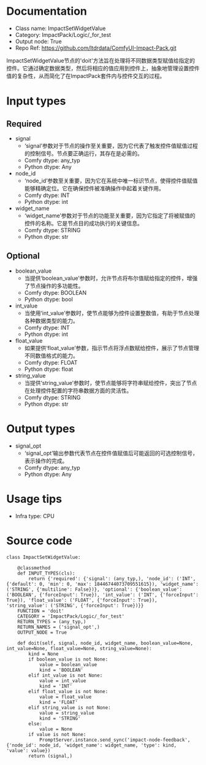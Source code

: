# Documentation
- Class name: ImpactSetWidgetValue
- Category: ImpactPack/Logic/_for_test
- Output node: True
- Repo Ref: https://github.com/ltdrdata/ComfyUI-Impact-Pack.git

ImpactSetWidgetValue节点的'doit'方法旨在处理将不同数据类型赋值给指定的控件。它通过确定数据类型，然后将相应的值应用到控件上，抽象地管理设置控件值的复杂性，从而简化了在ImpactPack套件内与控件交互的过程。

# Input types
## Required
- signal
    - ‘signal’参数对于节点的操作至关重要，因为它代表了触发控件值赋值过程的控制信号。节点要正确运行，其存在是必需的。
    - Comfy dtype: any_typ
    - Python dtype: Any
- node_id
    - ‘node_id’参数至关重要，因为它在系统中唯一标识节点，使得控件值赋值能够精确定位。它在确保控件被准确操作中起着关键作用。
    - Comfy dtype: INT
    - Python dtype: int
- widget_name
    - ‘widget_name’参数对于节点的功能至关重要，因为它指定了将被赋值的控件的名称。它是节点目的成功执行的关键信息。
    - Comfy dtype: STRING
    - Python dtype: str
## Optional
- boolean_value
    - 当提供‘boolean_value’参数时，允许节点将布尔值赋给指定的控件，增强了节点操作的多功能性。
    - Comfy dtype: BOOLEAN
    - Python dtype: bool
- int_value
    - 当使用‘int_value’参数时，使节点能够为控件设置整数值，有助于节点处理各种数据类型的能力。
    - Comfy dtype: INT
    - Python dtype: int
- float_value
    - 如果提供‘float_value’参数，指示节点将浮点数赋给控件，展示了节点管理不同数值格式的能力。
    - Comfy dtype: FLOAT
    - Python dtype: float
- string_value
    - 当提供‘string_value’参数时，使节点能够将字符串赋给控件，突出了节点在处理控件配置的字符串数据方面的灵活性。
    - Comfy dtype: STRING
    - Python dtype: str

# Output types
- signal_opt
    - ‘signal_opt’输出参数代表节点在控件值赋值后可能返回的可选控制信号，表示操作的完成。
    - Comfy dtype: any_typ
    - Python dtype: Any

# Usage tips
- Infra type: CPU

# Source code
```
class ImpactSetWidgetValue:

    @classmethod
    def INPUT_TYPES(cls):
        return {'required': {'signal': (any_typ,), 'node_id': ('INT', {'default': 0, 'min': 0, 'max': 18446744073709551615}), 'widget_name': ('STRING', {'multiline': False})}, 'optional': {'boolean_value': ('BOOLEAN', {'forceInput': True}), 'int_value': ('INT', {'forceInput': True}), 'float_value': ('FLOAT', {'forceInput': True}), 'string_value': ('STRING', {'forceInput': True})}}
    FUNCTION = 'doit'
    CATEGORY = 'ImpactPack/Logic/_for_test'
    RETURN_TYPES = (any_typ,)
    RETURN_NAMES = ('signal_opt',)
    OUTPUT_NODE = True

    def doit(self, signal, node_id, widget_name, boolean_value=None, int_value=None, float_value=None, string_value=None):
        kind = None
        if boolean_value is not None:
            value = boolean_value
            kind = 'BOOLEAN'
        elif int_value is not None:
            value = int_value
            kind = 'INT'
        elif float_value is not None:
            value = float_value
            kind = 'FLOAT'
        elif string_value is not None:
            value = string_value
            kind = 'STRING'
        else:
            value = None
        if value is not None:
            PromptServer.instance.send_sync('impact-node-feedback', {'node_id': node_id, 'widget_name': widget_name, 'type': kind, 'value': value})
        return (signal,)
```